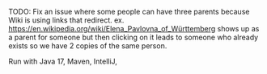 TODO:
Fix an issue where some people can have three parents because Wiki is using links that redirect. ex. https://en.wikipedia.org/wiki/Elena_Pavlovna_of_Württemberg shows up as a parent for someone but then clicking on it leads to someone who already exists so we have 2 copies of the same person.


Run with Java 17, Maven, IntelliJ, 
